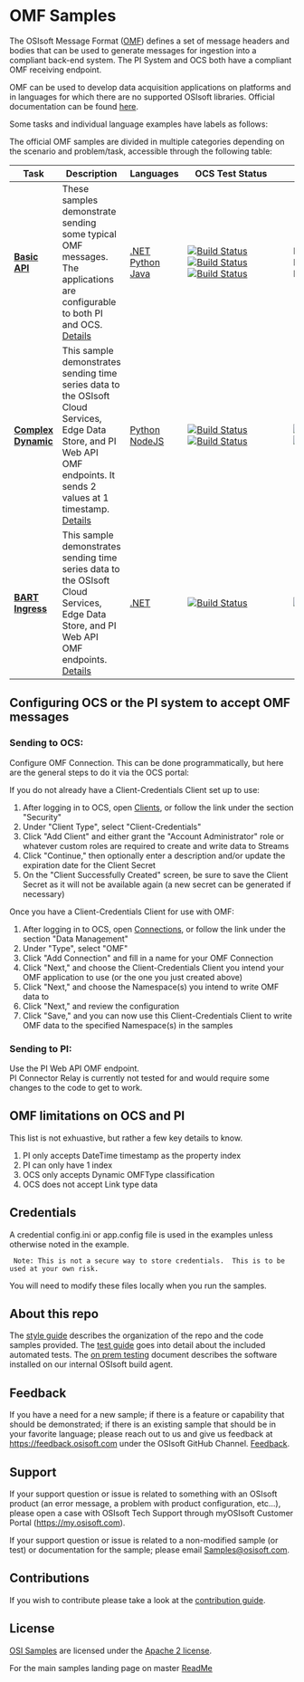 # OMF Samples

The OSIsoft Message Format ([OMF](https://pisquare.osisoft.com/community/developers-club/omf)) defines a set of message headers and bodies that can be used to generate messages for ingestion into a compliant back-end system. The PI System and OCS both have a compliant OMF receiving endpoint.

OMF can be used to develop data acquisition applications on platforms and in languages for which there are no supported OSIsoft libraries. Official documentation can be found [here](https://omf-docs.readthedocs.io/en/latest/).

Some tasks and individual language examples have labels as follows:

The official OMF samples are divided in multiple categories depending on the scenario and problem/task, accessible through the following table:

| Task                                                               | Description                                                                                                                                                                                                           | Languages                                                                                                                                                                       | &nbsp;&nbsp;&nbsp;OCS&nbsp;Test&nbsp;Status&nbsp;&nbsp;&nbsp;&nbsp;&nbsp;&nbsp;&nbsp;                                                                                                                                                                                                                                                                                                                                                                                                                                                                                                                                                                                                                                                                                                                                      | &nbsp;&nbsp;&nbsp;EDS&nbsp;Test&nbsp;Status&nbsp;&nbsp;&nbsp;&nbsp;&nbsp;&nbsp;&nbsp;                                                                                                                                                                                                                                                                                                                                                                                   | &nbsp;&nbsp;&nbsp;&nbsp;PI&nbsp;Test&nbsp;Status&nbsp;&nbsp;&nbsp;&nbsp;&nbsp;&nbsp;&nbsp;                                                                                                                                                                                                                                                                                                                                                                                                                                                                                                                                                                                                                                                                                                                                                   |
| ------------------------------------------------------------------ | --------------------------------------------------------------------------------------------------------------------------------------------------------------------------------------------------------------------- | ------------------------------------------------------------------------------------------------------------------------------------------------------------------------------- | -------------------------------------------------------------------------------------------------------------------------------------------------------------------------------------------------------------------------------------------------------------------------------------------------------------------------------------------------------------------------------------------------------------------------------------------------------------------------------------------------------------------------------------------------------------------------------------------------------------------------------------------------------------------------------------------------------------------------------------------------------------------------------------------------------------------------- | ----------------------------------------------------------------------------------------------------------------------------------------------------------------------------------------------------------------------------------------------------------------------------------------------------------------------------------------------------------------------------------------------------------------------------------------------------------------------- | -------------------------------------------------------------------------------------------------------------------------------------------------------------------------------------------------------------------------------------------------------------------------------------------------------------------------------------------------------------------------------------------------------------------------------------------------------------------------------------------------------------------------------------------------------------------------------------------------------------------------------------------------------------------------------------------------------------------------------------------------------------------------------------------------------------------------------------------- |
| **<a href="basic_samples/OMF_API/">Basic API</a>**                 | These samples demonstrate sending some typical OMF messages. The applications are configurable to both PI and OCS. <a href="basic_samples/OMF_API">Details</a>                                                        | <a href="basic_samples/OMF_API/CSharp/OMF_API/">.NET</a><br /><a href="basic_samples/OMF_API/Python3/">Python</a><br /><a href="basic_samples/OMF_API/Java/omfapijava">Java</a> | [![Build Status](https://dev.azure.com/osieng/engineering/_apis/build/status/product-readiness/OMF/OMF_API_DotNet?branchName=master&jobName=Tests_OCS)](https://dev.azure.com/osieng/engineering/_build/latest?definitionId=943&branchName=master&jobName=Tests_OCS) <br /> [![Build Status](https://dev.azure.com/osieng/engineering/_apis/build/status/product-readiness/OMF/OMF_API_Python?branchName=master&jobName=Tests_OCS)](https://dev.azure.com/osieng/engineering/_build/latest?definitionId=949&branchName=master&jobName=Tests_OCS) <br /> [![Build Status](https://dev.azure.com/osieng/engineering/_apis/build/status/product-readiness/OMF/OMF_API_Java?branchName=master&jobName=Tests_OCS)](https://dev.azure.com/osieng/engineering/_build/latest?definitionId=945&branchName=master&jobName=Tests_OCS) | Not Run <br />Not Run <br />Not Run                                                                                                                                                                                                                                                                                                                                                                                                                                     | [![Build Status](https://dev.azure.com/osieng/engineering/_apis/build/status/product-readiness/OMF/OMF_API_DotNet?branchName=master&jobName=Tests_OnPrem)](https://dev.azure.com/osieng/engineering/_build/latest?definitionId=943&branchName=master&jobName=Tests_OnPrem) <br /> [![Build Status](https://dev.azure.com/osieng/engineering/_apis/build/status/product-readiness/OMF/OMF_API_Python?branchName=master&jobName=Tests_OnPrem)](https://dev.azure.com/osieng/engineering/_build/latest?definitionId=949&branchName=master&jobName=Tests_OnPrem) <br /> [![Build Status](https://dev.azure.com/osieng/engineering/_apis/build/status/product-readiness/OMF/OMF_API_Java?branchName=master&jobName=Tests_OnPrem)](https://dev.azure.com/osieng/engineering/_build/latest?definitionId=945&branchName=master&jobName=Tests_OnPrem) |
| **<a href="basic_samples/Complex_Dynamic">Complex Dynamic</a>**    | This sample demonstrates sending time series data to the OSIsoft Cloud Services, Edge Data Store, and PI Web API OMF endpoints. It sends 2 values at 1 timestamp. <a href="basic_samples/Complex_Dynamic">Details</a> | <a href="basic_samples/Complex_Dynamic/python">Python</a> <br /> <a href="basic_samples/Complex_Dynamic/NodeJS">NodeJS</a>                                                      | [![Build Status](https://dev.azure.com/osieng/engineering/_apis/build/status/product-readiness/OMF/OMF_DC_Python?branchName=python&jobName=Tests_OCS)](https://dev.azure.com/osieng/engineering/_build/latest?definitionId=1436&branchName=python) <br /> [![Build Status](https://dev.azure.com/osieng/engineering/_apis/build/status/product-readiness/OMF/OMF_DC_nodeJS?jobName=Tests_OCS)](https://dev.azure.com/osieng/engineering/_build/latest?definitionId=1507)                                                                                                                                                                                                                                                                                                                                                   | [![Build Status](https://dev.azure.com/osieng/engineering/_apis/build/status/product-readiness/OMF/OMF_DC_Python?branchName=python&jobName=Tests_EDS)](https://dev.azure.com/osieng/engineering/_build/latest?definitionId=1436&branchName=python)<br /> [![Build Status](https://dev.azure.com/osieng/engineering/_apis/build/status/product-readiness/OMF/OMF_DC_nodeJS?jobName=Tests_EDS)](https://dev.azure.com/osieng/engineering/_build/latest?definitionId=1507) | [![Build Status](https://dev.azure.com/osieng/engineering/_apis/build/status/product-readiness/OMF/OMF_DC_Python?branchName=python&jobName=Tests_OnPrem)](https://dev.azure.com/osieng/engineering/_build/latest?definitionId=1436&branchName=python)<br /> [![Build Status](https://dev.azure.com/osieng/engineering/_apis/build/status/product-readiness/OMF/OMF_DC_nodeJS?jobName=Tests_OnPrem)](https://dev.azure.com/osieng/engineering/_build/latest?definitionId=1507)                                                                                                                                                                                                                                                                                                                                                                |
| **<a href="advanced_samples/BartIngress/DotNet">BART Ingress</a>** | This sample demonstrates sending time series data to the OSIsoft Cloud Services, Edge Data Store, and PI Web API OMF endpoints. <a href="advanced_samples/BartIngress/DotNet">Details</a>                             | <a href="advanced_samples/BartIngress/DotNet">.NET</a>                                                                                                                          | [![Build Status](https://dev.azure.com/osieng/engineering/_apis/build/status/product-readiness/OMF/BartIngress_DotNet?branchName=master)](https://dev.azure.com/osieng/engineering/_build/latest?definitionId=1425&branchName=master)                                                                                                                                                                                                                                                                                                                                                                                                                                                                                                                                                                                      | [![Build Status](https://dev.azure.com/osieng/engineering/_apis/build/status/product-readiness/OMF/BartIngress_DotNet?branchName=master)](https://dev.azure.com/osieng/engineering/_build/latest?definitionId=1425&branchName=master)                                                                                                                                                                                                                                   | [![Build Status](https://dev.azure.com/osieng/engineering/_apis/build/status/product-readiness/OMF/BartIngress_DotNet?branchName=master)](https://dev.azure.com/osieng/engineering/_build/latest?definitionId=1425&branchName=master)                                                                                                                                                                                                                                                                                                                                                                                                                                                                                                                                                                                                        |

## Configuring OCS or the PI system to accept OMF messages

### Sending to OCS:

Configure OMF Connection. This can be done programmatically, but here are the general steps to do it via the OCS portal:

If you do not already have a Client-Credentials Client set up to use:

1. After logging in to OCS, open [Clients](https://cloud.osisoft.com/clients), or follow the link under the section "Security"
1. Under "Client Type", select "Client-Credentials"
1. Click "Add Client" and either grant the "Account Administrator" role or whatever custom roles are required to create and write data to Streams
1. Click "Continue," then optionally enter a description and/or update the expiration date for the Client Secret
1. On the "Client Successfully Created" screen, be sure to save the Client Secret as it will not be available again (a new secret can be generated if necessary)

Once you have a Client-Credentials Client for use with OMF:

1. After logging in to OCS, open [Connections](https://cloud.osisoft.com/connections), or follow the link under the section "Data Management"
1. Under "Type", select "OMF"
1. Click "Add Connection" and fill in a name for your OMF Connection
1. Click "Next," and choose the Client-Credentials Client you intend your OMF application to use (or the one you just created above)
1. Click "Next," and choose the Namespace(s) you intend to write OMF data to
1. Click "Next," and review the configuration
1. Click "Save," and you can now use this Client-Credentials Client to write OMF data to the specified Namespace(s) in the samples

### Sending to PI:

Use the PI Web API OMF endpoint.  
PI Connector Relay is currently not tested for and would require some changes to the code to get to work.

## OMF limitations on OCS and PI

This list is not exhuastive, but rather a few key details to know.

1. PI only accepts DateTime timestamp as the property index
1. PI can only have 1 index
1. OCS only accepts Dynamic OMFType classification
1. OCS does not accept Link type data

## Credentials

A credential config.ini or app.config file is used in the examples unless otherwise noted in the example.

     Note: This is not a secure way to store credentials.  This is to be used at your own risk.

You will need to modify these files locally when you run the samples.

## About this repo

The [style guide](https://github.com/osisoft/OSI-Samples/blob/master/STYLE_GUIDE.md) describes the organization of the repo and the code samples provided. The [test guide](https://github.com/osisoft/OSI-Samples/blob/master/TEST_GUIDE.md) goes into detail about the included automated tests. The [on prem testing](https://github.com/osisoft/OSI-Samples/blob/master/miscellaneous/ON_PREM_TESTING.md) document describes the software installed on our internal OSIsoft build agent.

## Feedback

If you have a need for a new sample; if there is a feature or capability that should be demonstrated; if there is an existing sample that should be in your favorite language; please reach out to us and give us feedback at https://feedback.osisoft.com under the OSIsoft GitHub Channel. [Feedback](https://feedback.osisoft.com/forums/922279-osisoft-github).

## Support

If your support question or issue is related to something with an OSIsoft product (an error message, a problem with product configuration, etc...), please open a case with OSIsoft Tech Support through myOSIsoft Customer Portal (https://my.osisoft.com).

If your support question or issue is related to a non-modified sample (or test) or documentation for the sample; please email Samples@osisoft.com.

## Contributions

If you wish to contribute please take a look at the [contribution guide](https://github.com/osisoft/OSI-Samples/blob/master/CONTRIBUTING.md).

## License

[OSI Samples](https://github.com/osisoft/OSI-Samples) are licensed under the [Apache 2 license](LICENSE).

For the main samples landing page on master [ReadMe](https://github.com/osisoft/OSI-Samples)
